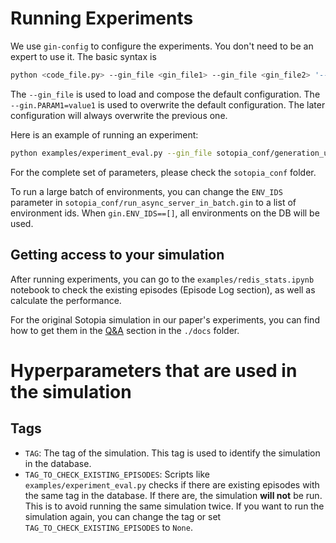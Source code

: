 # Running Experiments
We use `gin-config` to configure the experiments. You don't need to be an expert to use it. The basic syntax is
```bash
python <code_file.py> --gin_file <gin_file1> --gin_file <gin_file2> '--gin.PARAM1=value1' '--gin.PARAM2=value2'
```
The `--gin_file` is used to load and compose the default configuration. The `--gin.PARAM1=value1` is used to overwrite the default configuration. The later configuration will always overwrite the previous one.

Here is an example of running an experiment:

```bash
python examples/experiment_eval.py --gin_file sotopia_conf/generation_utils_conf/generate.gin --gin_file sotopia_conf/server_conf/server.gin --gin_file sotopia_conf/run_async_server_in_batch.gin '--gin.ENV_IDS=["01H7VFHPDZVVCDZR3AARA547CY"]' '--gin.AGENT1_MODEL="gpt-4"' '--gin.BATCH_SIZE=20' '--gin.PUSH_TO_DB=False' '--gin.TAG="test"'
```
For the complete set of parameters, please check the `sotopia_conf` folder.

To run a large batch of environments, you can change the `ENV_IDS` parameter in `sotopia_conf/run_async_server_in_batch.gin` to a list of environment ids. When `gin.ENV_IDS==[]`, all environments on the DB will be used.

## Getting access to your simulation
After running experiments, you can go to the `examples/redis_stats.ipynb` notebook to check the existing episodes (Episode Log section), as well as calculate the performance.

For the original Sotopia simulation in our paper's experiments, you can find how to get them in the [Q&A](/docs/troubleshooting.md) section in the `./docs` folder.

# Hyperparameters that are used in the simulation

## Tags

- `TAG`: The tag of the simulation. This tag is used to identify the simulation in the database.
- `TAG_TO_CHECK_EXISTING_EPISODES`: Scripts like `examples/experiment_eval.py` checks if there are existing episodes with the same tag in the database. If there are, the simulation **will not** be run. This is to avoid running the same simulation twice. If you want to run the simulation again, you can change the tag or set `TAG_TO_CHECK_EXISTING_EPISODES` to `None`.
